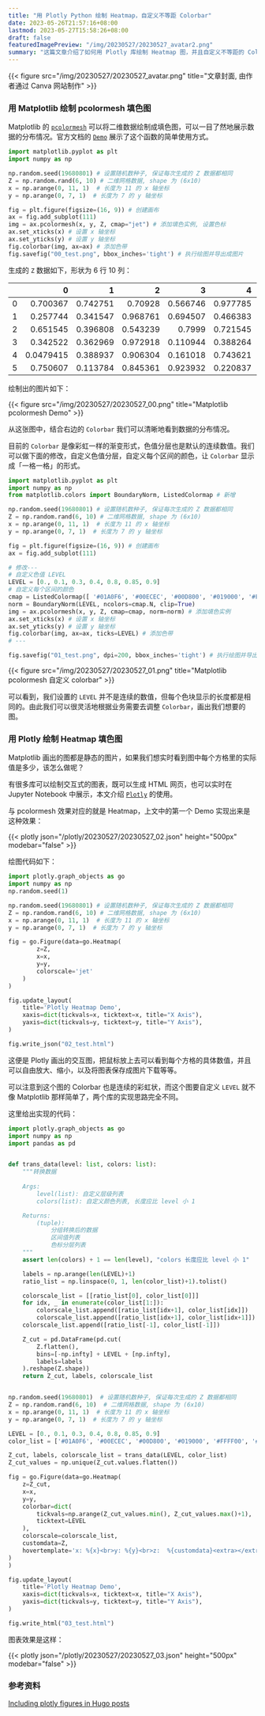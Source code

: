 ```yaml
---
title: "用 Plotly Python 绘制 Heatmap，自定义不等距 Colorbar"
date: 2023-05-26T21:57:16+08:00
lastmod: 2023-05-27T15:58:26+08:00
draft: false
featuredImagePreview: "/img/20230527/20230527_avatar2.png"
summary: "这篇文章介绍了如何用 Plotly 库绘制 Heatmap 图，并且自定义不等距的 Colorbar，最后将图的效果与 Matplotlib 的 pcolormesh 做对比。页面中可以直接预览和操作 Plotly 图表。"
---
```


{{< figure src="/img/20230527/20230527_avatar.png" title="文章封面, 由作者通过 Canva 网站制作" >}}

### 用 Matplotlib 绘制 pcolormesh 填色图

Matplotlib 的 [`pcolormesh`](https://matplotlib.org/stable/api/_as_gen/matplotlib.pyplot.pcolormesh.html#matplotlib.pyplot.pcolormesh) 可以将二维数据绘制成填色图，可以一目了然地展示数据的分布情况。官方文档的 [`Demo`](https://matplotlib.org/stable/gallery/images_contours_and_fields/pcolormesh_levels.html#sphx-glr-gallery-images-contours-and-fields-pcolormesh-levels-py) 展示了这个函数的简单使用方式。

```python
import matplotlib.pyplot as plt
import numpy as np

np.random.seed(19680801) # 设置随机数种子, 保证每次生成的 Z 数据都相同
Z = np.random.rand(6, 10) # 二维网格数据, shape 为 (6x10)
x = np.arange(0, 11, 1)  # 长度为 11 的 x 轴坐标
y = np.arange(0, 7, 1)  # 长度为 7 的 y 轴坐标

fig = plt.figure(figsize=(16, 9)) # 创建画布
ax = fig.add_subplot(111)
img = ax.pcolormesh(x, y, Z, cmap="jet") # 添加填色实例, 设置色标
ax.set_xticks(x) # 设置 x 轴坐标
ax.set_yticks(y) # 设置 y 轴坐标
fig.colorbar(img, ax=ax) # 添加色带
fig.savefig("00_test.png", bbox_inches='tight') # 执行绘图并导出成图片
```

生成的 `Z` 数据如下，形状为 6 行 10 列：

|    |         0 |        1 |        2 |        3 |        4 |        5 |        6 |        7 |         8 |        9 |
|---:|----------:|---------:|---------:|---------:|---------:|---------:|---------:|---------:|----------:|---------:|
|  0 | 0.700367  | 0.742751 | 0.70928  | 0.566746 | 0.977785 | 0.706335 | 0.247916 | 0.157883 | 0.697699  | 0.719957 |
|  1 | 0.257744  | 0.341547 | 0.968761 | 0.694507 | 0.466383 | 0.702813 | 0.511786 | 0.928741 | 0.739769  | 0.622439 |
|  2 | 0.651545  | 0.396808 | 0.543239 | 0.7999   | 0.721545 | 0.295364 | 0.160946 | 0.206126 | 0.134325  | 0.480605 |
|  3 | 0.342522  | 0.362969 | 0.972918 | 0.110944 | 0.388264 | 0.783066 | 0.972897 | 0.48321  | 0.336421  | 0.567419 |
|  4 | 0.0479415 | 0.388937 | 0.906304 | 0.161018 | 0.743621 | 0.632974 | 0.32418  | 0.922377 | 0.237226  | 0.823946 |
|  5 | 0.750607  | 0.113784 | 0.845361 | 0.923932 | 0.220837 | 0.933054 | 0.488999 | 0.474719 | 0.0891675 | 0.229948 |

绘制出的图片如下：

{{< figure src="/img/20230527/20230527_00.png" title="Matplotlib pcolormesh Demo" >}}

从这张图中，结合右边的 `Colorbar` 我们可以清晰地看到数据的分布情况。

目前的 `Colorbar` 是像彩虹一样的渐变形式，色值分层也是默认的连续数值。我们可以做下面的修改，自定义色值分层，自定义每个区间的颜色，让 `Colorbar` 显示成「一格一格」的形式。

```python
import matplotlib.pyplot as plt
import numpy as np
from matplotlib.colors import BoundaryNorm, ListedColormap # 新增

np.random.seed(19680801) # 设置随机数种子, 保证每次生成的 Z 数据都相同
Z = np.random.rand(6, 10) # 二维网格数据, shape 为 (6x10)
x = np.arange(0, 11, 1)  # 长度为 11 的 x 轴坐标
y = np.arange(0, 7, 1)  # 长度为 7 的 y 轴坐标

fig = plt.figure(figsize=(16, 9)) # 创建画布
ax = fig.add_subplot(111)

# 修改---
# 自定义色值 LEVEL
LEVEL = [0., 0.1, 0.3, 0.4, 0.8, 0.85, 0.9]
# 自定义每个区间的颜色
cmap = ListedColormap([ '#01A0F6', '#00ECEC', '#00D800', '#019000', '#FFFF00', '#E7C000', ])  # type: ignore
norm = BoundaryNorm(LEVEL, ncolors=cmap.N, clip=True)
img = ax.pcolormesh(x, y, Z, cmap=cmap, norm=norm) # 添加填色实例
ax.set_xticks(x) # 设置 x 轴坐标
ax.set_yticks(y) # 设置 y 轴坐标
fig.colorbar(img, ax=ax, ticks=LEVEL) # 添加色带
# ---

fig.savefig("01_test.png", dpi=200, bbox_inches='tight') # 执行绘图并导出成图片
```

{{< figure src="/img/20230527/20230527_01.png" title="Matplotlib pcolormesh 自定义 colorbar" >}}

可以看到，我们设置的 `LEVEL` 并不是连续的数值，但每个色块显示的长度都是相同的。由此我们可以很灵活地根据业务需要去调整 `Colorbar`，画出我们想要的图。

### 用 Plotly 绘制 Heatmap 填色图

Matplotlib 画出的图都是静态的图片，如果我们想实时看到图中每个方格里的实际值是多少，该怎么做呢？

有很多库可以绘制交互式的图表，既可以生成 HTML 网页，也可以实时在 Jupyter Notebook 中展示，本文介绍 [`Plotly`](https://plotly.com/python/) 的使用。


与 pcolormesh 效果对应的就是 Heatmap，上文中的第一个 Demo 实现出来是这种效果：

{{< plotly json="/plotly/20230527/20230527_02.json" height="500px" modebar="false" >}}

绘图代码如下：

```python
import plotly.graph_objects as go
import numpy as np
np.random.seed(1)

np.random.seed(19680801) # 设置随机数种子, 保证每次生成的 Z 数据都相同
Z = np.random.rand(6, 10) # 二维网格数据, shape 为 (6x10)
x = np.arange(0, 11, 1)  # 长度为 11 的 x 轴坐标
y = np.arange(0, 7, 1)  # 长度为 7 的 y 轴坐标

fig = go.Figure(data=go.Heatmap(
        z=Z,
        x=x,
        y=y,
        colorscale='jet'
    )
)

fig.update_layout(
    title='Plotly Heatmap Demo',
    xaxis=dict(tickvals=x, ticktext=x, title="X Axis"),
    yaxis=dict(tickvals=y, ticktext=y, title="Y Axis"),
)

fig.write_json("02_test.html")
```

这便是 Plotly 画出的交互图，把鼠标放上去可以看到每个方格的具体数值，并且可以自由放大、缩小，以及将图表保存成图片下载等等。

可以注意到这个图的 Colorbar 也是连续的彩虹状，而这个图要自定义 `LEVEL` 就不像 Matplotlib 那样简单了，两个库的实现思路完全不同。

这里给出实现的代码：

```python
import plotly.graph_objects as go
import numpy as np
import pandas as pd


def trans_data(level: list, colors: list):
    """转换数据
    
    Args:
        level(list): 自定义层级列表
        colors(list): 自定义颜色列表, 长度应比 level 小 1

    Returns:
        (tuple):
            分组转换后的数据
            区间值列表
            色标分层列表
    """
    assert len(colors) + 1 == len(level), "colors 长度应比 level 小 1"

    labels = np.arange(len(LEVEL)+1)
    ratio_list = np.linspace(0, 1, len(color_list)+1).tolist()

    colorscale_list = [[ratio_list[0], color_list[0]]]
    for idx, _ in enumerate(color_list[1:]):
        colorscale_list.append([ratio_list[idx+1], color_list[idx]])
        colorscale_list.append([ratio_list[idx+1], color_list[idx+1]])
    colorscale_list.append([ratio_list[-1], color_list[-1]])

    Z_cut = pd.DataFrame(pd.cut(
        Z.flatten(),
        bins=[-np.infty] + LEVEL + [np.infty],
        labels=labels
    ).reshape(Z.shape))
    return Z_cut, labels, colorscale_list


np.random.seed(19680801)  # 设置随机数种子, 保证每次生成的 Z 数据都相同
Z = np.random.rand(6, 10)  # 二维网格数据, shape 为 (6x10)
x = np.arange(0, 11, 1)  # 长度为 11 的 x 轴坐标
y = np.arange(0, 7, 1)  # 长度为 7 的 y 轴坐标

LEVEL = [0., 0.1, 0.3, 0.4, 0.8, 0.85, 0.9]
color_list = ['#01A0F6', '#00ECEC', '#00D800', '#019000', '#FFFF00', '#E7C000']

Z_cut, labels, colorscale_list = trans_data(LEVEL, color_list)
Z_cut_values = np.unique(Z_cut.values.flatten())

fig = go.Figure(data=go.Heatmap(
    z=Z_cut,
    x=x,
    y=y,
    colorbar=dict(
        tickvals=np.arange(Z_cut_values.min(), Z_cut_values.max()+1),
        ticktext=LEVEL
    ),
    colorscale=colorscale_list,
    customdata=Z,
    hovertemplate='x: %{x}<br>y: %{y}<br>z:  %{customdata}<extra></extra>',
)
)

fig.update_layout(
    title='Plotly Heatmap Demo',
    xaxis=dict(tickvals=x, ticktext=x, title="X Axis"),
    yaxis=dict(tickvals=y, ticktext=y, title="Y Axis"),
)

fig.write_html("03_test.html")
```

图表效果是这样：

{{< plotly json="/plotly/20230527/20230527_03.json" height="500px" modebar="false" >}}


### 参考资料

[Including plotly figures in Hugo posts](https://ig248.gitlab.io/post/2018-11-05-plotly-sample/)